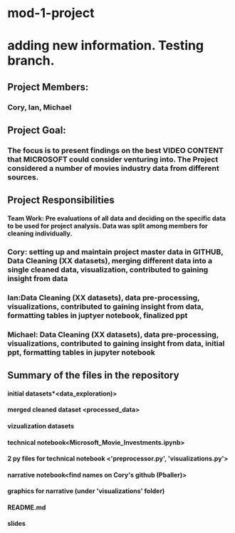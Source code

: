 # mod-1-project
# adding new information.  Testing branch.

## Project Members: 
### Cory, Ian, Michael

## Project Goal: 
### The focus is to present findings on the best VIDEO CONTENT that MICROSOFT could consider venturing into. The Project considered a number of movies industry data from different sources. 

## Project Responsibilities 

#### Team Work:  Pre evaluations of all data and deciding on the specific data to be used for project analysis. Data was split among members for cleaning individually.
### Cory: setting up and maintain project master data in GITHUB, Data Cleaning (XX datasets), merging different data into a single cleaned data, visualization, contributed to gaining insight from data 
### Ian:Data Cleaning (XX datasets), data pre-processing, visualizations, contributed to gaining insight from data, formatting tables in juptyer notebook, finalized ppt
### Michael: Data Cleaning (XX datasets), data pre-processing, visualizations, contributed to gaining insight from data, initial ppt, formatting tables in jupyter notebook 


## Summary of the files in the repository
#### initial datasets*<data_exploration)>
#### merged cleaned dataset <processed_data>
#### vizualization datasets <visualizations>
#### technical notebook<Microsoft_Movie_Investments.ipynb>
#### 2 py files for technical notebook <'preprocessor.py', 'visualizations.py'>
#### narrative notebook<find names on Cory's github (Pballer)>
#### graphics for narrative (under 'visualizations' folder)
#### README.md
#### slides<not downloaded or named yet>
